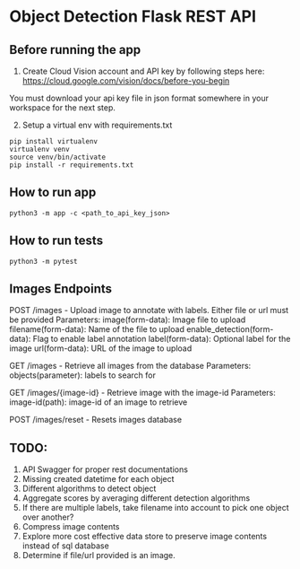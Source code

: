 # Object Detection Flask REST API

## Before running the app
1. Create Cloud Vision account and API key by following steps here:
https://cloud.google.com/vision/docs/before-you-begin

You must download your api key file in json format somewhere in your workspace for the next step.

2. Setup a virtual env with requirements.txt
```
pip install virtualenv
virtualenv venv
source venv/bin/activate
pip install -r requirements.txt
```

## How to run app
```
python3 -m app -c <path_to_api_key_json>
```

## How to run tests
```
python3 -m pytest
```

## Images Endpoints
POST /images - Upload image to annotate with labels. Either file or url must be provided
Parameters:
image(form-data): Image file to upload
filename(form-data): Name of the file to upload
enable_detection(form-data): Flag to enable label annotation
label(form-data): Optional label for the image
url(form-data): URL of the image to upload

GET /images - Retrieve all images from the database
Parameters:
objects(parameter): labels to search for

GET /images/{image-id} - Retrieve image with the image-id
Parameters:
image-id(path): image-id of an image to retrieve

POST /images/reset - Resets images database


## TODO:
1. API Swagger for proper rest documentations
2. Missing created datetime for each object
3. Different algorithms to detect object
4. Aggregate scores by averaging different detection algorithms
5. If there are multiple labels, take filename into account to pick one object over another?
6. Compress image contents
7. Explore more cost effective data store to preserve image contents instead of sql database
8. Determine if file/url provided is an image.